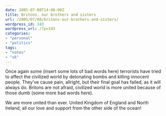 ```yaml
---
date: 2005-07-08T14:00:00Z
title: Britons, our brothers and sisters
url: /2005/07/08/britons-our-brothers-and-sisters/
wordpress_id: 143
wordpress_url: /?p=143
categories:
- "personal"
- "politics"
tags:
- "notes"
- "uk"
---
```


Once again some (insert some lots of bad words here) terrorists have tried to affect the civilized world by detonating bombs and killing innocent people. They've cause pain, allright, but their final goal has failed, as it will always do. Britons are not afraid, civilized world is more united because of those dumb (some more bad words here).

We are more united than ever. United Kingdom of England and North Ireland, all our love and support from the other side of the ocean!
